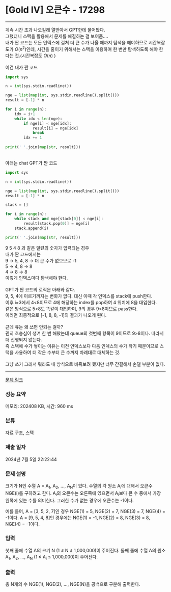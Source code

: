 # [Gold IV] 오큰수 - 17298 

----
계속 시간 초과 나오길래 열받아서 GPT한테 물어봤다.<br>
그랬더니 스택을 활용해서 문제를 해결하는 걸 보여줌....<br>
내가 짠 코드는 모든 인덱스에 걸쳐 더 큰 수가 나올 때까지 탐색을 해야하므로 시간복잡도가 $O(n^2)$인데, 시간을 줄이기 위해서는 스택을 이용하여 한 번만 탐색하도록 해야 한다는 것.(시간복잡도 $O(n)$ )<br>
<br>
이건 내가 짠 코드

```python title:'내 코드'
import sys

n = int(sys.stdin.readline())

nge = list(map(int, sys.stdin.readline().split()))
result = [-1] * n

for i in range(n):
    idx = i+1
    while idx < len(nge):
        if nge[i] < nge[idx]:
            result[i] = nge[idx]
            break
        idx += 1
    
print(' '.join(map(str, result)))
```

<br>
아래는 chat GPT가 짠 코드<br>

```python title:'GPT 코드'
import sys

n = int(sys.stdin.readline())

nge = list(map(int, sys.stdin.readline().split()))
result = [-1] * n

stack = []

for i in range(n):
    while stack and nge[stack[0]] < nge[i]:
        result[stack.pop(0)] = nge[i]
    stack.append(i)

print(' '.join(map(str, result)))
```

9 5 4 8 과 같은 일련의 숫자가 입력되는 경우<br>
내가 짠 코드에서는<br>
9 $\rightarrow$ 5, 4, 8 $\rightarrow$ 더 큰 수가 없으므로 -1<br>
5 $\rightarrow$ 4, 8 $\rightarrow$ 8<br>
4 $\rightarrow$ 8 $\rightarrow$ 8<br>
이렇게 인덱스마다 탐색해야 한다.<br>
<br>
GPT가 짠 코드의 로직은 아래와 같다.<br>
9, 5, 4에 이르기까지는 변화가 없다. 대신 이때 각 인덱스를 stack에 push한다.<br>
이후 i=3에서 4<8이므로 4에 해당하는 index를 pop하여 4 위치에 8을 대입한다.<br>
같은 방식으로 5<8도 똑같이 대입하며, 9의 경우 9>8이므로 pass한다.<br>
이러면 최종적으로 [-1, 8, 8, -1]의 결과가 나오게 된다.<br>
<br>
근데 큐는 왜 쓰면 안되는 걸까?<br>
괜히 호승심이 생겨 한 번 해봤는데 queue의 첫번째 항목이 9이므로 9>8이다. 따라서 더 진행되지 않는다.<br>
즉 스택에 수가 쌓이는 이유는 이전 인덱스보다 다음 인덱스의 수가 작기 때문이므로 스택을 사용하여 더 작은 수부터 큰 수까지 차례대로 대체하는 것.<br>
<br>
그냥 쓰기 그래서 뭐라도 내 방식으로 바꿔보려 했지만 너무 간결해서 손댈 부분이 없다.

----

[문제 링크](https://www.acmicpc.net/problem/17298) 

### 성능 요약

메모리: 202408 KB, 시간: 960 ms

### 분류

자료 구조, 스택

### 제출 일자

2024년 7월 5일 22:22:44

### 문제 설명

<p>크기가 N인 수열 A = A<sub>1</sub>, A<sub>2</sub>, ..., A<sub>N</sub>이 있다. 수열의 각 원소 A<sub>i</sub>에 대해서 오큰수 NGE(i)를 구하려고 한다. A<sub>i</sub>의 오큰수는 오른쪽에 있으면서 A<sub>i</sub>보다 큰 수 중에서 가장 왼쪽에 있는 수를 의미한다. 그러한 수가 없는 경우에 오큰수는 -1이다.</p>

<p>예를 들어, A = [3, 5, 2, 7]인 경우 NGE(1) = 5, NGE(2) = 7, NGE(3) = 7, NGE(4) = -1이다. A = [9, 5, 4, 8]인 경우에는 NGE(1) = -1, NGE(2) = 8, NGE(3) = 8, NGE(4) = -1이다.</p>

### 입력 

 <p>첫째 줄에 수열 A의 크기 N (1 ≤ N ≤ 1,000,000)이 주어진다. 둘째 줄에 수열 A의 원소 A<sub>1</sub>, A<sub>2</sub>, ..., A<sub>N</sub> (1 ≤ A<sub>i</sub> ≤ 1,000,000)이 주어진다.</p>

### 출력 

 <p>총 N개의 수 NGE(1), NGE(2), ..., NGE(N)을 공백으로 구분해 출력한다.</p>

